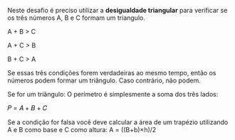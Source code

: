 Neste desafio é preciso utilizar a **desigualdade triangular** para verificar se os três números A, B e C formam um triangulo.

A + B > C

A + C > B

B + C > A

Se essas três condições forem verdadeiras ao mesmo tempo, então os números podem formar um triângulo. Caso contrário, não podem.

Se for um triângulo:
O perímetro é simplesmente a soma dos três lados:

𝑃 = 𝐴 + 𝐵 + 𝐶

Se a condição for falsa você deve calcular a área de um trapézio utilizando A e B como base e C como altura:
A = ((B+b)×h)/2
